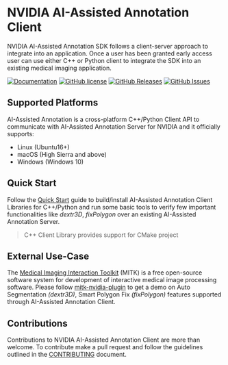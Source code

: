 # NVIDIA AI-Assisted Annotation Client
NVIDIA AI-Assisted Annotation SDK follows a client-server approach to integrate into an application.  Once a user has been granted early access user can use either C++ or Python client to integrate the SDK into an existing medical imaging application.

[![Documentation](https://img.shields.io/badge/NVIDIA-documentation-brightgreen.svg)](https://docs.nvidia.com/deeplearning/sdk/ai-assisted-annotation-client-guide)
[![GitHub license](https://img.shields.io/badge/license-BSD3-blue.svg)](/LICENSE)
[![GitHub Releases](https://img.shields.io/github/release/NVIDIA/ai-assisted-annotation-client.svg)](https://github.com/NVIDIA/ai-assisted-annotation-client/releases)
[![GitHub Issues](https://img.shields.io/github/issues/NVIDIA/ai-assisted-annotation-client.svg)](https://github.com/NVIDIA/ai-assisted-annotation-client/issues)

## Supported Platforms
AI-Assisted Annotation is a cross-platform C++/Python Client API to communicate with AI-Assisted Annotation Server for NVIDIA and it officially supports:
 - Linux (Ubuntu16+)
 - macOS (High Sierra and above)
 - Windows (Windows 10)

## Quick Start
Follow the [Quick Start](https://docs.nvidia.com/deeplearning/sdk/ai-assisted-annotation-client-guide/quickstart.html) guide to build/install AI-Assisted Annotation Client Libraries for C++/Python and run some basic tools to verify few important functionalities like *dextr3D*, *fixPolygon* over an existing AI-Assisted Annotation Server.

>C++ Client Library provides support for CMake project

## External Use-Case
The [Medical Imaging Interaction Toolkit](http://mitk.org/wiki/MITK) (MITK) is a free open-source software system for development of interactive medical image processing software.
Please follow [mitk-nvidia-plugin](https://github.com/NVIDIA/mitk-nvidia-plugin) to get a demo on Auto Segmentation *(dextr3D)*, Smart Polygon Fix *(fixPolygon)* features supported through AI-Assisted Annotation Client.

## Contributions
Contributions to NVIDIA AI-Assisted Annotation Client are more than welcome. To contribute make a pull request and follow the guidelines outlined in the [CONTRIBUTING](/CONTRIBUTING.md) document.

